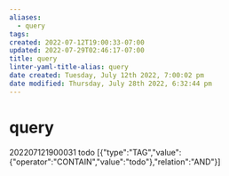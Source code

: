 ```yaml
---
aliases:
  - query
tags: 
created: 2022-07-12T19:00:33-07:00
updated: 2022-07-29T02:46:17-07:00
title: query
linter-yaml-title-alias: query
date created: Tuesday, July 12th 2022, 7:00:02 pm
date modified: Thursday, July 28th 2022, 6:32:44 pm
---
```


# query

202207121900031 todo [{"type":"TAG","value":{"operator":"CONTAIN","value":"todo"},"relation":"AND"}]
